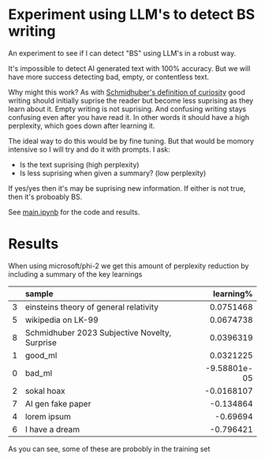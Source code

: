 # Experiment using LLM's to detect BS writing


An experiment to see if I can detect "BS" using LLM's in a robust way.

It's impossible to detect AI generated text with 100% accuracy. But we will have more success detecting bad, empty, or contentless text. 

Why might this work? As with [Schmidhuber's definition of curiosity](https://arxiv.org/abs/0812.4360) good writing should initially suprise the reader but become less suprising as they learn about it. Empty writing is not suprising. And confusing writing stays confusing even after you have read it. In other words it should have a high perplexity, which goes down after learning it. 

The ideal way to do this would be by fine tuning. But that would be momory intensive so I will try and do it with prompts. I ask:
- Is the text suprising (high perplexity)
- Is less suprising when given a summary? (low perplexity)

If yes/yes then it's may be suprising new information. If either is not true, then it's proboably BS.

See [main.ipynb](main.ipynb) for the code and results.


# Results

When using microsoft/phi-2 we get this amount of perplexity reduction by including a summary of the key learnings

|    | sample                                        |    learning% |
|---:|:----------------------------------------------|-------------:|
|  3 | einsteins theory of general relativity        |  0.0751468   |
|  5 | wikipedia on LK-99                            |  0.0674738   |
|  8 | Schmidhuber 2023 Subjective Novelty, Surprise |  0.0396319   |
|  1 | good_ml                                       |  0.0321225   |
|  0 | bad_ml                                        | -9.58801e-05 |
|  2 | sokal hoax                                    | -0.0168107   |
|  7 | AI gen fake paper                             | -0.134864    |
|  4 | lorem ipsum                                   | -0.69694     |
|  6 | I have a dream                                | -0.796421    |


As you can see, some of these are probobly in the training set
